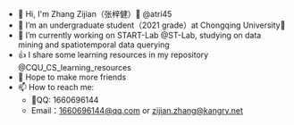 - 👋 Hi, I'm Zhang Zijian（张梓健）🐑 @atri45
- 🌱 I’m an undergraduate student（2021 grade）at Chongqing University🏫
- 🔭 I’m currently working on START-Lab @ST-Lab, studying on data mining and spatiotemporal data querying
- 👍 I share some learning resources in my repository @CQU_CS_learning_resources
- 🥰 Hope to make more friends
- 📫 How to reach me:
     - 🐧QQ: 1660696144
     - Email：1660696144@qq.com or zijian.zhang@kangry.net
